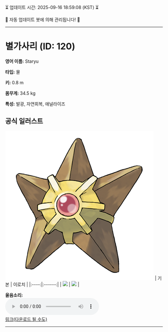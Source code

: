 
⏳ 업데이트 시간: 2025-09-16 18:59:08 (KST) ⏳

🤖 자동 업데이트 봇에 의해 관리됩니다! 🤖

---

# 별가사리 (ID: 120)
**영어 이름:** Staryu

**타입:** 물

**키:** 0.8 m

**몸무게:** 34.5 kg

**특성:** 발광, 자연회복, 애널라이즈

## 공식 일러스트
![](https://raw.githubusercontent.com/PokeAPI/sprites/master/sprites/pokemon/other/official-artwork/120.png)
| 기본 | 이로치 |
|:----:|:------:|
| <img src="http://play.pokemonshowdown.com/sprites/ani/staryu.gif" width="200"> | <img src="http://play.pokemonshowdown.com/sprites/ani-shiny/staryu.gif" width="200"> |

**울음소리:**<br><audio controls src="https://raw.githubusercontent.com/PokeAPI/cries/main/cries/pokemon/latest/120.ogg"></audio><br> [링크(다운로드 될 수도)](https://raw.githubusercontent.com/PokeAPI/cries/main/cries/pokemon/latest/120.ogg)


---
